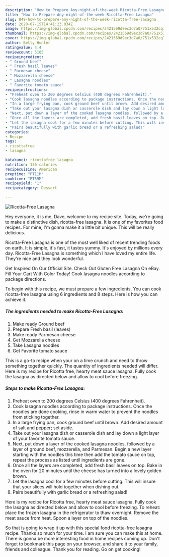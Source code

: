 ```yaml
---
description: "How to Prepare Any-night-of-the-week Ricotta-Free Lasagna"
title: "How to Prepare Any-night-of-the-week Ricotta-Free Lasagna"
slug: 849-how-to-prepare-any-night-of-the-week-ricotta-free-lasagna
date: 2020-07-15T14:41:23.034Z
image: https://img-global.cpcdn.com/recipes/2421569d9ec3d7a0/751x532cq70/ricotta-free-lasagna-recipe-main-photo.jpg
thumbnail: https://img-global.cpcdn.com/recipes/2421569d9ec3d7a0/751x532cq70/ricotta-free-lasagna-recipe-main-photo.jpg
cover: https://img-global.cpcdn.com/recipes/2421569d9ec3d7a0/751x532cq70/ricotta-free-lasagna-recipe-main-photo.jpg
author: Betty Hunter
ratingvalue: 4.4
reviewcount: 5105
recipeingredient:
- " Ground beef"
- " Fresh basil leaves"
- " Parmesan cheese"
- " Mozzarella cheese"
- " Lasagna noodles"
- " Favorite tomato sauce"
recipeinstructions:
- "Preheat oven to 200 degrees Celsius (400 degrees Fahrenheit)."
- "Cook lasagna noodles according to package instructions. Once the noodles are done cooking, rinse in warm water to prevent the noodles from sticking together."
- "In a large frying pan, cook ground beef until brown. Add desired amount of salt and pepper; set aside."
- "Take out your lasagna dish or casserole dish and lay down a light layer of your favorite tomato sauce."
- "Next, put down a layer of the cooked lasagna noodles, followed by a layer of ground beef, mozzerella, and Parmesan. Begin a new layer starting with the noodles this time then add the tomato sauce on top, repeat the process as listed until ingredients are gone."
- "Once all the layers are completed, add fresh basil leaves on top. Bake in the oven for 20 minutes until the cheese has turned into a lovely golden brown."
- "Let the lasagna cool for a few minutes before cutting. This will insure that your slices will hold together when dishing out."
- "Pairs beautifully with garlic bread or a refreshing salad!"
categories:
- Recipe
tags:
- ricottafree
- lasagna

katakunci: ricottafree lasagna 
nutrition: 136 calories
recipecuisine: American
preptime: "PT11M"
cooktime: "PT59M"
recipeyield: "1"
recipecategory: Dessert

---
```



![Ricotta-Free Lasagna](https://img-global.cpcdn.com/recipes/2421569d9ec3d7a0/751x532cq70/ricotta-free-lasagna-recipe-main-photo.jpg)

Hey everyone, it is me, Dave, welcome to my recipe site. Today, we're going to make a distinctive dish, ricotta-free lasagna. It is one of my favorites food recipes. For mine, I'm gonna make it a little bit unique. This will be really delicious.

Ricotta-Free Lasagna is one of the most well liked of recent trending foods on earth. It is simple, it's fast, it tastes yummy. It's enjoyed by millions every day. Ricotta-Free Lasagna is something which I have loved my entire life. They're nice and they look wonderful.

Get Inspired On Our Official Site. Check Out Gluten Free Lasagna On eBay. Fill Your Cart With Color Today! Cook lasagna noodles according to package directions.


To begin with this recipe, we must prepare a few ingredients. You can cook ricotta-free lasagna using 6 ingredients and 8 steps. Here is how you can achieve it.

<!--inarticleads1-->

##### The ingredients needed to make Ricotta-Free Lasagna:

1. Make ready  Ground beef
1. Prepare  Fresh basil (leaves)
1. Make ready  Parmesan cheese
1. Get  Mozzarella cheese
1. Take  Lasagna noodles
1. Get  Favorite tomato sauce


This is a go-to recipe when your on a time crunch and need to throw something together quickly. The quantity of ingredients needed will differ. Here is my recipe for Ricotta free, hearty meat sauce lasagna. Fully cook the lasagna as directed below and allow to cool before freezing. 

<!--inarticleads2-->

##### Steps to make Ricotta-Free Lasagna:

1. Preheat oven to 200 degrees Celsius (400 degrees Fahrenheit).
1. Cook lasagna noodles according to package instructions. Once the noodles are done cooking, rinse in warm water to prevent the noodles from sticking together.
1. In a large frying pan, cook ground beef until brown. Add desired amount of salt and pepper; set aside.
1. Take out your lasagna dish or casserole dish and lay down a light layer of your favorite tomato sauce.
1. Next, put down a layer of the cooked lasagna noodles, followed by a layer of ground beef, mozzerella, and Parmesan. Begin a new layer starting with the noodles this time then add the tomato sauce on top, repeat the process as listed until ingredients are gone.
1. Once all the layers are completed, add fresh basil leaves on top. Bake in the oven for 20 minutes until the cheese has turned into a lovely golden brown.
1. Let the lasagna cool for a few minutes before cutting. This will insure that your slices will hold together when dishing out.
1. Pairs beautifully with garlic bread or a refreshing salad!


Here is my recipe for Ricotta free, hearty meat sauce lasagna. Fully cook the lasagna as directed below and allow to cool before freezing. To reheat: place the frozen lasagna in the refrigerator to thaw overnight. Remove the meat sauce from heat. Spoon a layer on top of the noodles. 

So that is going to wrap it up with this special food ricotta-free lasagna recipe. Thanks so much for your time. I am sure you can make this at home. There is gonna be more interesting food in home recipes coming up. Don't forget to bookmark this page on your browser, and share it to your family, friends and colleague. Thank you for reading. Go on get cooking!
